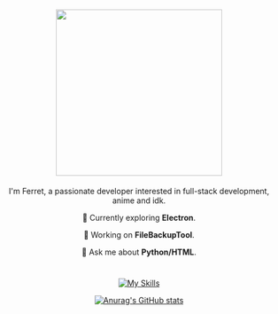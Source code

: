 <div align="center">

# <img src="https://voxelcube1.github.io/ferretosan-skinrender.png" align="center" height="300">

I'm Ferret, a passionate developer interested in full-stack development, anime and idk.

🌱 Currently exploring **Electron**.

🔭 Working on **FileBackupTool**.

💬 Ask me about **Python/HTML**.

#  

[![My Skills](https://skillicons.dev/icons?i=html,css,python,ableton,raspberrypi,arduino,apple,bash,blender,cpp,linux,p5js,powershell,robloxstudio)](https://skillicons.dev)

[![Anurag's GitHub stats](https://github-readme-stats.vercel.app/api?username=Ferretosan&theme=catppuccin_mocha)](https://github.com/anuraghazra/github-readme-stats)

</div>
